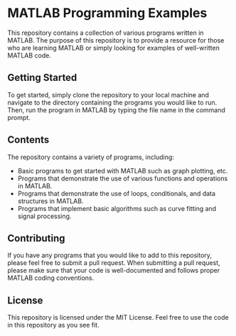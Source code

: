 # MATLAB Programming Examples

This repository contains a collection of various programs written in MATLAB. The purpose of this repository is to provide a resource for those who are learning MATLAB or simply looking for examples of well-written MATLAB code.

## Getting Started

To get started, simply clone the repository to your local machine and navigate to the directory containing the programs you would like to run. Then, run the program in MATLAB by typing the file name in the command prompt.

## Contents

The repository contains a variety of programs, including:

- Basic programs to get started with MATLAB such as graph plotting, etc.
- Programs that demonstrate the use of various functions and operations in MATLAB.
- Programs that demonstrate the use of loops, conditionals, and data structures in MATLAB.
- Programs that implement basic algorithms such as curve fitting and signal processing.

## Contributing

If you have any programs that you would like to add to this repository, please feel free to submit a pull request. When submitting a pull request, please make sure that your code is well-documented and follows proper MATLAB coding conventions.

## License

This repository is licensed under the MIT License. Feel free to use the code in this repository as you see fit.
